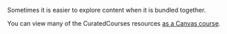 Sometimes it is easier to explore content when it is bundled together.

You can view many of the CuratedCourses resources [as a Canvas course](https://canvas.instructure.com/courses/1045744).
